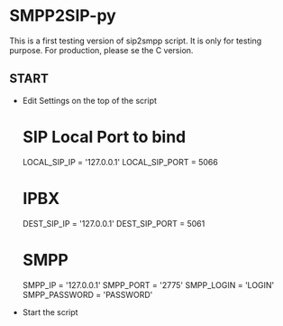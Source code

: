 SMPP2SIP-py
===========

This is a first testing version of sip2smpp script. It is only for testing purpose. For production, please se the C version.

## START

* Edit Settings on the top of the script

	# SIP Local Port to bind
	LOCAL_SIP_IP = '127.0.0.1'
	LOCAL_SIP_PORT = 5066
	
	# IPBX
	DEST_SIP_IP = '127.0.0.1'
	DEST_SIP_PORT = 5061
	
	# SMPP 
	SMPP_IP = '127.0.0.1'
	SMPP_PORT = '2775'
	SMPP_LOGIN = 'LOGIN'
	SMPP_PASSWORD = 'PASSWORD'

* Start the script

